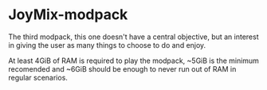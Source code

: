 # JoyMix-modpack
The third modpack, this one doesn't have a central objective, but an interest in giving the user as many things to choose to do and enjoy.

At least 4GiB of RAM is required to play the modpack, ~5GiB is the minimum recomended and ~6GiB should be enough to never run out of RAM in regular scenarios.
